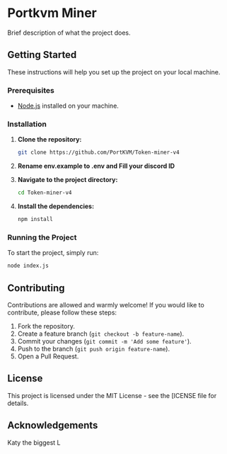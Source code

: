 # Portkvm Miner

Brief description of what the project does.

## Getting Started

These instructions will help you set up the project on your local machine.

### Prerequisites

- [Node.js](https://nodejs.org/) installed on your machine.

### Installation

1. **Clone the repository:**

    ```bash
    git clone https://github.com/PortKVM/Token-miner-v4
    ```

2. **Rename env.example to .env and Fill your discord ID**


3. **Navigate to the project directory:**

    ```bash
    cd Token-miner-v4
    ```

4. **Install the dependencies:**

    ```bash
    npm install
    ```

### Running the Project

To start the project, simply run:

```bash
node index.js
```

## Contributing

Contributions are allowed and warmly welcome! If you would like to contribute, please follow these steps:

1. Fork the repository.
2. Create a feature branch (`git checkout -b feature-name`).
3. Commit your changes (`git commit -m 'Add some feature'`).
4. Push to the branch (`git push origin feature-name`).
5. Open a Pull Request.

## License

This project is licensed under the MIT License - see the [ICENSE file for details.

## Acknowledgements

Katy the biggest L

